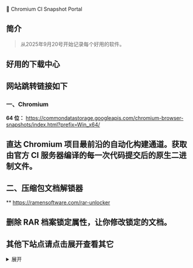 🧪 Chromium CI Snapshot Portal

## 简介
>
>从2025年9月20号开始记录每个好用的软件。<br>
## 好用的下载中心
## 网站跳转链接如下
>
### 一、Chromium
**64 位：** <https://commondatastorage.googleapis.com/chromium-browser-snapshots/index.html?prefix=Win_x64/>
## 直达 Chromium 项目最前沿的自动化构建通道。获取由官方 CI 服务器编译的每一次代码提交后的原生二进制文件。
## 二、压缩包文档解锁器
** <https://ramensoftware.com/rar-unlocker>
## 删除 RAR 档案锁定属性，让你修改锁定的文档。

## 其他下站点请点击展开查看其它
<details>
<summary>展开</summary>
### 5.40
**32 位：** <http://www.win-rar.com/fileadmin/winrar-versions/sc20160819/wrr/wrar540sc.exe>  
**64 位：** <http://www.win-rar.com/fileadmin/winrar-versions/sc20160819/wrr/winrar-x64-540sc.exe>  
